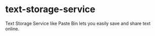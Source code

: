 # text-storage-service
Text Storage Service like Paste Bin lets you easily save and share text online.